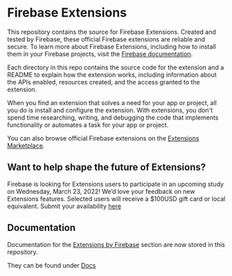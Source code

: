 # Firebase Extensions

This repository contains the source for Firebase Extensions. Created and tested by Firebase, these official Firebase extensions are reliable and secure. To learn more about Firebase Extensions, including how to install them in your Firebase projects, visit the [Firebase documentation](https://firebase.google.com/docs/extensions).

Each directory in this repo contains the source code for the extension and a README to explain how the extension works, including information about the APIs enabled, resources created, and the access granted to the extension.

When you find an extension that solves a need for your app or project, all you do is install and configure the extension. With extensions, you don't spend time researching, writing, and debugging the code that implements functionality or automates a task for your app or project.

You can also browse official Firebase extensions on the [Extensions Marketplace](https://extensions.dev).

## Want to help shape the future of Extensions?

Firebase is looking for Extensions users to participate in an upcoming study on Wednesday, March 23, 2022! We’d love your feedback on new Extensions features. Selected users will receive a $100USD gift card or local equivalent. Submit your availability [here](https://forms.gle/TaBf17RMfgWydx5QA)

## Documentation

Documentation for the [Extensions by Firebase](https://firebase.google.com/docs/extensions) section are now stored in this repository.

They can be found under [Docs](https://github.com/firebase/extensions/docs)
